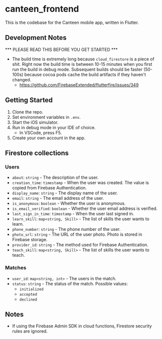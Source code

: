 # canteen_frontend

This is the codebase for the Canteen mobile app, written in Flutter.

## Development Notes

*** PLEASE READ THIS BEFORE YOU GET STARTED ***

* The build time is extremely long because `cloud_firestore` is a piece of shit. Right now the build time is between 10-15 minutes when you first run the build in debug mode. Subsequent builds should be faster (50-100s) because cocoa pods cache the build artifacts if they haven't changed.
    * https://github.com/FirebaseExtended/flutterfire/issues/349

## Getting Started

1. Clone the repo.
2. Set environment variables in `.env`.
2. Start the iOS simulator.
3. Run in debug mode in your IDE of choice.
    * In VSCode, press F5.
4. Create your own account in the app.

## Firestore collections

### Users

* `about`: `string` - The description of the user.
* `creation_time`: `timestamp` - When the user was created. The value is copied from Firebase Authentication.
* `display_name`: `string` - The display name of the user.
* `email`: `string` - The email address of the user.
* `is_anonymous`: `boolean` - Whether the user is anonymous.
* `is_email_verified`: `boolean` - Whether the user email address is verified.
* `last_sign_in_time`: `timestamp` - When the user last signed in.
* `learn_skill`: `map<string, Skill>` - The list of skills the user wants to learn.
* `phone_number`: `string` - The phone number of the user.
* `photo_url`: `string` - The URL of the user photo. Photo is stored in Firebase storage.
* `provider_id`: `string` - The method used for Firebase Authentication.
* `teach_skill`: `map<string, Skill>` - The list of skills the user wants to teach.

### Matches

* `user_id`: `map<string, int>` - The users in the match.
* `status`: `string` - The status of the match. Possible values:
    * `initialized`
    * `accepted`
    * `declined`

## Notes

* If using the Firebase Admin SDK in cloud functions, Firestore security rules are ignored.
